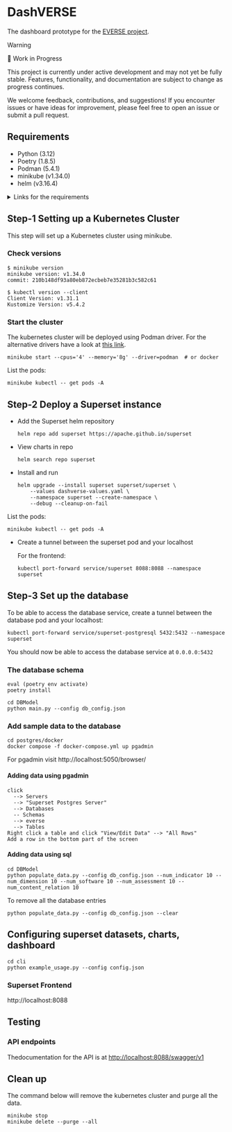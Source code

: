 # DashVERSE

The dashboard prototype for the [EVERSE project](https://everse.software/).

> [!WARNING]
> 🚧 Work in Progress
>
> This project is currently under active development and may not yet be fully stable. Features, functionality, and documentation are subject to change as progress continues.
>
> We welcome feedback, contributions, and suggestions! If you encounter issues or have ideas for improvement, please feel free to open an issue or submit a pull request.

## Requirements

- Python (3.12)
- Poetry (1.8.5)
- Podman (5.4.1)
- minikube (v1.34.0)
- helm (v3.16.4)

<details>
<summary>
    Links for the requirements
</summary>

### Python

<https://www.python.org/downloads>

### Pyenv (optional)

Pyenv allows developers to install multiple versions of Python distribution and easy switching between the installed versions.

Website: <https://github.com/pyenv/pyenv?tab=readme-ov-file#installation>

### Poetry (optional)

Poetry is used for dependency management of the Python packages.

<https://python-poetry.org/docs/#installation>

### Podman

<https://podman.io/docs/installation>

### Docker

<https://docs.docker.com/engine/install>

### minikube

<https://minikube.sigs.k8s.io/docs/start>

### helm

<https://helm.sh/docs/intro/install>

</details>

## Step-1 Setting up a Kubernetes Cluster

This step will set up a Kubernetes cluster using minikube.

### Check versions

```shell
$ minikube version
minikube version: v1.34.0
commit: 210b148df93a80eb872ecbeb7e35281b3c582c61
```

```shell
$ kubectl version --client
Client Version: v1.31.1
Kustomize Version: v5.4.2
```

### Start the cluster

 The kubernetes cluster will be deployed using Podman driver. For the alternative drivers have a look at [this link](https://minikube.sigs.k8s.io/docs/drivers/).

```shell
minikube start --cpus='4' --memory='8g' --driver=podman  # or docker
```

List the pods:

```shell
minikube kubectl -- get pods -A
```

## Step-2 Deploy a Superset instance

- Add the Superset helm repository

    ```shell
    helm repo add superset https://apache.github.io/superset
    ```

- View charts in repo

    ```shell
    helm search repo superset
    ```

- Install and run

    ```shell
    helm upgrade --install superset superset/superset \
        --values dashverse-values.yaml \
        --namespace superset --create-namespace \
        --debug --cleanup-on-fail
    ```

List the pods:

```shell
minikube kubectl -- get pods -A
```

- Create a tunnel between the superset pod and your localhost

    For the frontend:

    ```shell
    kubectl port-forward service/superset 8088:8088 --namespace superset
    ```

## Step-3 Set up the database

To be able to access the database service, create a tunnel between the database pod and your localhost:

```shell
kubectl port-forward service/superset-postgresql 5432:5432 --namespace superset
```

You should now be able to access the database service at `0.0.0.0:5432`

### The database schema

<!-- cd postgres
cat ./schema/schema_*.sql > db_schema.sql

python scripts/execute_sql.py --db-file db_config_superset.json  --sql-file ./schema/db_schema.sql -->

```shell
eval (poetry env activate)
poetry install

cd DBModel
python main.py --config db_config.json
```

### Add sample data to the database

```shell
cd postgres/docker
docker compose -f docker-compose.yml up pgadmin
```

For pgadmin visit http://localhost:5050/browser/

#### Adding data using pgadmin

```text
click
  --> Servers
  --> "Superset Postgres Server"
  --> Databases
  -- Schemas
  --> everse
  --> Tables
Right click a table and click "View/Edit Data" --> "All Rows"
Add a row in the bottom part of the screen
```

#### Adding data using sql

```shell
cd DBModel
python populate_data.py --config db_config.json --num_indicator 10 --num_dimension 10 --num_software 10 --num_assessment 10 --num_content_relation 10
```

To remove all the database entries

```shell
python populate_data.py --config db_config.json --clear
```

## Configuring superset datasets, charts, dashboard

```shell
cd cli
python example_usage.py --config config.json
```

### Superset Frontend

http://localhost:8088

## Testing

### API endpoints

Thedocumentation for the API is at <http://localhost:8088/swagger/v1>

## Clean up

The command below will remove the kubernetes cluster and purge all the data.

```shell
minikube stop
minikube delete --purge --all
```
